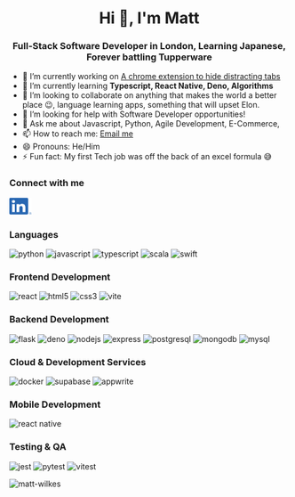 <h1 style="text-align: center;">Hi 👋, I'm Matt</h1>
<h3 style="text-align: center;">Full-Stack Software Developer in London, Learning Japanese, Forever battling Tupperware</h3>

- 🔭 I’m currently working on [A chrome extension to hide distracting tabs](https://github.com/Matt-Wilkes/simple-chrome-extension)
- 🌱 I’m currently learning **Typescript, React Native, Deno, Algorithms**
- 👯 I’m looking to collaborate on anything that makes the world a better place 😉, language learning apps, something that will upset Elon.
- 🤔 I’m looking for help with Software Developer opportunities! 
- 💬 Ask me about Javascript, Python, Agile Development, E-Commerce, 
- 📫 How to reach me: <a href="mailto:matthew.wilkes90@gmail.com?subject=I%20Found%20you%20on%20Github&body=Hi%20Matt,"> 
      Email me
   </a>
- 😄 Pronouns: He/Him
- ⚡ Fun fact: My first Tech job was off the back of an excel formula 😅
### Connect with me
<a href="https://linkedin.com/in/wilkesmatt">
  <img src="./assets/LinkedIn-Logos/LI-In-Bug.png" alt="wilkesmatt" height="30" width="40">
</a>

### Languages
![python](https://img.shields.io/badge/python-%233776AB?style=for-the-badge&logo=python&logoColor=white&logoSize=auto)
![javascript](https://img.shields.io/badge/javascript-%23F7DF1E?style=for-the-badge&logo=javascript&logoColor=black&logoSize=auto)
![typescript](https://img.shields.io/badge/typescript-%233178C6?style=for-the-badge&logo=typescript&logoColor=white&logoSize=auto)
![scala](https://img.shields.io/badge/scala_+_slick-%23DC322F?style=for-the-badge&logo=scala&logoColor=white&logoSize=auto)
![swift](https://img.shields.io/badge/swift-%23F05138?style=for-the-badge&logo=swift&logoColor=white&logoSize=auto)

### Frontend Development
![react](https://img.shields.io/badge/react-%2361DAFB?style=for-the-badge&logo=react&logoColor=black&logoSize=auto)
![html5](https://img.shields.io/badge/html5-%23E34F26?style=for-the-badge&logo=html5&logoColor=white&logoSize=auto)
![css3](https://img.shields.io/badge/css3-%23663399?style=for-the-badge&logo=css&logoColor=white&logoSize=auto)
![vite](https://img.shields.io/badge/vite-%23646CFF?style=for-the-badge&logo=vite&logoColor=white&logoSize=auto)

### Backend Development
![flask](https://img.shields.io/badge/flask-%23000000?style=for-the-badge&logo=flask&logoColor=white&logoSize=auto)
![deno](https://img.shields.io/badge/deno-%2370FFAF?style=for-the-badge&logo=deno&logoColor=black&logoSize=auto)
![nodejs](https://img.shields.io/badge/node.js-%235FA04E?style=for-the-badge&logo=node.js&logoColor=white&logoSize=auto)
![express](https://img.shields.io/badge/express-%23000000?style=for-the-badge&logo=express&logoColor=white&logoSize=auto)
![postgresql](https://img.shields.io/badge/postgresql-%234169E1?style=for-the-badge&logo=postgresql&logoColor=white&logoSize=auto)
![mongodb](https://img.shields.io/badge/mongodb-%2347A248?style=for-the-badge&logo=mongodb&logoColor=white&logoSize=auto)
![mysql](https://img.shields.io/badge/mysql-%234479A1?style=for-the-badge&logo=mysql&logoColor=white&logoSize=auto)

### Cloud & Development Services
![docker](https://img.shields.io/badge/docker-%232496ED?style=for-the-badge&logo=docker&logoColor=white&logoSize=auto)
![supabase](https://img.shields.io/badge/supabase-%233FCF8E?style=for-the-badge&logo=supabase&logoColor=white&logoSize=auto)
![appwrite](https://img.shields.io/badge/appwrite-%23FD366E?style=for-the-badge&logo=appwrite&logoColor=white&logoSize=auto)

### Mobile Development
![react native](https://img.shields.io/badge/react_native-%2361DAFB?style=for-the-badge&logo=react&logoColor=black&logoSize=auto)

### Testing & QA
![jest](https://img.shields.io/badge/jest-%23C21325?style=for-the-badge&logo=jest&logoColor=white&logoSize=auto)
![pytest](https://img.shields.io/badge/pytest-%230A9EDC?style=for-the-badge&logo=pytest&logoColor=white&logoSize=auto)
![vitest](https://img.shields.io/badge/vitest-%236E9F18?style=for-the-badge&logo=vitest&logoColor=white&logoSize=auto)

![matt-wilkes](https://github-readme-stats.vercel.app/api/top-langs?username=matt-wilkes&show_icons=true&locale=en&layout=compact&theme=transparent&hide_border=true)


<!-- <p>&nbsp;<img align="center" src="https://github-readme-stats.vercel.app/api?username=matt-wilkes&show_icons=true&locale=en&theme=transparent&hide_border=true" alt="matt-wilkes" /></p> -->




